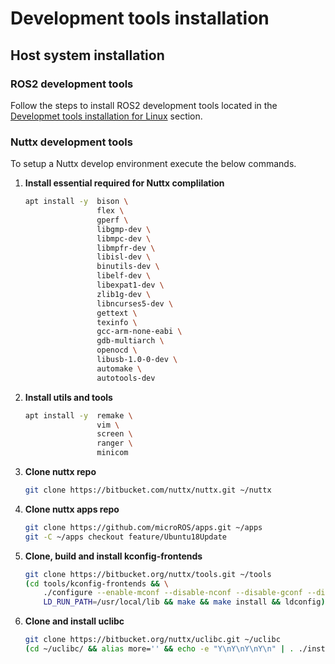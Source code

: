 # Development tools installation

## Host system installation

### ROS2 development tools

Follow the steps to install ROS2 development tools located in the [Developmet tools installation for Linux](Linux_DevTools.md) section.

### Nuttx development tools

To setup a Nuttx develop environment execute the below commands. 

1. **Install essential required for Nuttx complilation**

    ```bash
    apt install -y  bison \
                    flex \
                    gperf \
                    libgmp-dev \
                    libmpc-dev \
                    libmpfr-dev \
                    libisl-dev \
                    binutils-dev \
                    libelf-dev \
                    libexpat1-dev \
                    zlib1g-dev \
                    libncurses5-dev \
                    gettext \
                    texinfo \
                    gcc-arm-none-eabi \
                    gdb-multiarch \
                    openocd \
                    libusb-1.0-0-dev \
                    automake \
                    autotools-dev
    ```

1. **Install utils and tools**
    ```bash 
    apt install -y  remake \
                    vim \
                    screen \
                    ranger \
                    minicom
    ```

1. **Clone nuttx repo**
    ```bash
    git clone https://bitbucket.com/nuttx/nuttx.git ~/nuttx
    ```

1. **Clone nuttx apps repo**
    ```bash
    git clone https://github.com/microROS/apps.git ~/apps 
    git -C ~/apps checkout feature/Ubuntu18Update
    ```

1. **Clone, build and install kconfig-frontends**
    ```bash
    git clone https://bitbucket.org/nuttx/tools.git ~/tools
    (cd tools/kconfig-frontends && \
        ./configure --enable-mconf --disable-nconf --disable-gconf --disable-qconf && \
        LD_RUN_PATH=/usr/local/lib && make && make install && ldconfig)
    ```

1. **Clone and install uclibc**
    ```bash
    git clone https://bitbucket.org/nuttx/uclibc.git ~/uclibc
    (cd ~/uclibc/ && alias more='' && echo -e "Y\nY\nY\nY\n" | . ./install.sh ~/nuttx)
    ```
